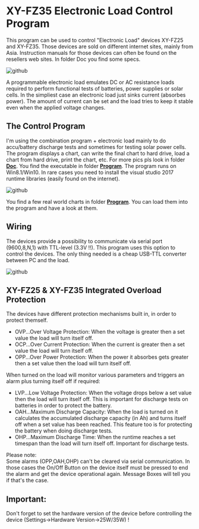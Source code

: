 # XY-FZ35 Electronic Load Control Program
 
This program can be used to control "Electronic Load" devices XY-FZ25 and XY-FZ35. Those devices are sold on different internet sites, mainly from Asia. Instruction manuals for those devices can often be found on the resellers web sites. In folder Doc you find some specs.

![github](https://github.com/yellobyte/ElectronicLoad_Control_XY-FZ35/blob/main/Doc/XY-FZ35.JPG)

A programmable electronic load emulates DC or AC resistance loads required to perform functional tests of batteries, power supplies or solar cells.
In the simpliest case an electronic load just sinks current (absorbes power). The amount of current can be set and the load tries to keep it stable even when the applied voltage changes.

## The Control Program ##

I'm using the combination program + electronic load mainly to do accu/battery discharge tests and sometimes for testing solar power cells. The program displays a chart, can write the final chart to hard drive, load a chart from hard drive, print the chart, etc.
For more pics pls look in folder [**Doc**](https://github.com/yellobyte/ElectronicLoad_Control_XY-FZ35/blob/main/Doc). You find the executable in folder [**Program**](https://github.com/yellobyte/ElectronicLoad_Control_XY-FZ35/blob/main/Program). The program runs on Win8.1/Win10. In rare cases you need to install the visual studio 2017 runtime libraries (easily found on the internet).

![github](https://github.com/yellobyte/ElectronicLoad_Control_XY-FZ35/blob/main/Doc/Load1a.JPG)

You find a few real world charts in folder [**Program**](https://github.com/yellobyte/ElectronicLoad_Control_XY-FZ35/blob/main/Program). You can load them into the program and have a look at them.

## Wiring ##

The devices provide a possibility to communicate via serial port (9600,8,N,1) with TTL-level (3.3V !!). This program uses this option to control the devices.
The only thing needed is a cheap USB-TTL converter between PC and the load.

![github](https://github.com/yellobyte/ElectronicLoad_Control_XY-FZ35/blob/main/Doc/USB-TTL-Wiring.JPG)

## XY-FZ25 & XY-FZ35 Integrated Overload Protection ##

The devices have different protection mechanisms built in, in order to protect themself.

- OVP...Over Voltage Protection: When the voltage is greater then a set value the load will turn itself off.
- OCP...Over Current Protection: When the current is greater then a set value the load will turn itself off.
- OPP...Over Power Protection: When the power it absorbes gets greater then a set value then the load will turn itself off.

When turned on the load will monitor various parameters and triggers an alarm plus turning itself off if required:
- LVP...Low Voltage Protection: When the voltage drops below a set value then the load will turn itself off. This is important for discharge tests on batteries in order to protect the battery.
- OAH...Maximum Discharge Capacity: When the load is turned on it calculates the accumulated discharge capacity (in Ah) and turns itself off when a set value has been reached. This feature too is for protecting the battery when doing discharge tests.
- OHP...Maximum Discharge Time: When the runtime reaches a set timespan than the load will turn itself off. Important for discharge tests. 

Please note:   
Some alarms (OPP,OAH,OHP) can't be cleared via serial communication. In those cases the On/Off Button on the device itself must be pressed to end the alarm and get the device operational again. Message Boxes will tell you if that's the case.

## Important: ##
Don't forget to set the hardware version of the device before controlling the device (Settings->Hardware Version->25W/35W) !